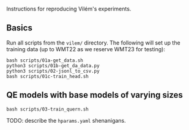 Instructions for reproducing Vilém's experiments.

## Basics

Run all scripts from the `vilem/` directory.
The following will set up the training data (up to WMT22 as we reserve WMT23 for testing):

```
bash scripts/01a-get_data.sh
python3 scripts/01b-get_da_data.py
python3 scripts/02-jsonl_to_csv.py
bash scripts/01c-train_head.sh
```

## QE models with base models of varying sizes

```
bash scripts/03-train_quern.sh
```

TODO: describe the `hparams.yaml` shenanigans.